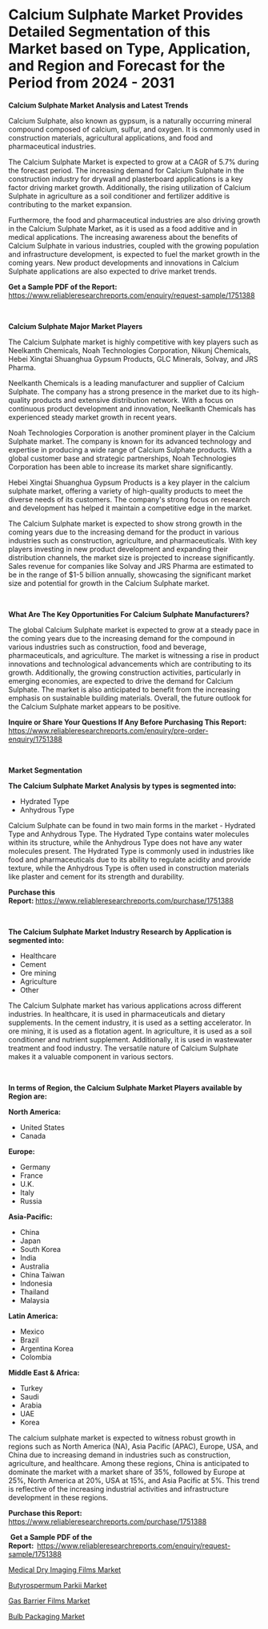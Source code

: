 <p><h1>Calcium Sulphate Market Provides Detailed Segmentation of this Market based on Type, Application, and Region and Forecast for the Period from 2024 - 2031</h1></p><p><strong>Calcium Sulphate Market Analysis and Latest Trends</strong></p>
<p><p>Calcium Sulphate, also known as gypsum, is a naturally occurring mineral compound composed of calcium, sulfur, and oxygen. It is commonly used in construction materials, agricultural applications, and food and pharmaceutical industries.</p><p>The Calcium Sulphate Market is expected to grow at a CAGR of 5.7% during the forecast period. The increasing demand for Calcium Sulphate in the construction industry for drywall and plasterboard applications is a key factor driving market growth. Additionally, the rising utilization of Calcium Sulphate in agriculture as a soil conditioner and fertilizer additive is contributing to the market expansion.</p><p>Furthermore, the food and pharmaceutical industries are also driving growth in the Calcium Sulphate Market, as it is used as a food additive and in medical applications. The increasing awareness about the benefits of Calcium Sulphate in various industries, coupled with the growing population and infrastructure development, is expected to fuel the market growth in the coming years. New product developments and innovations in Calcium Sulphate applications are also expected to drive market trends.</p></p>
<p><strong>Get a Sample PDF of the Report:&nbsp;</strong> <a href="https://www.reliableresearchreports.com/enquiry/request-sample/1751388">https://www.reliableresearchreports.com/enquiry/request-sample/1751388</a></p>
<p>&nbsp;</p>
<p><strong>Calcium Sulphate Major Market Players</strong></p>
<p><p>The Calcium Sulphate market is highly competitive with key players such as Neelkanth Chemicals, Noah Technologies Corporation, Nikunj Chemicals, Hebei Xingtai Shuanghua Gypsum Products, GLC Minerals, Solvay, and JRS Pharma. </p><p>Neelkanth Chemicals is a leading manufacturer and supplier of Calcium Sulphate. The company has a strong presence in the market due to its high-quality products and extensive distribution network. With a focus on continuous product development and innovation, Neelkanth Chemicals has experienced steady market growth in recent years.</p><p>Noah Technologies Corporation is another prominent player in the Calcium Sulphate market. The company is known for its advanced technology and expertise in producing a wide range of Calcium Sulphate products. With a global customer base and strategic partnerships, Noah Technologies Corporation has been able to increase its market share significantly.</p><p>Hebei Xingtai Shuanghua Gypsum Products is a key player in the calcium sulphate market, offering a variety of high-quality products to meet the diverse needs of its customers. The company's strong focus on research and development has helped it maintain a competitive edge in the market.</p><p>The Calcium Sulphate market is expected to show strong growth in the coming years due to the increasing demand for the product in various industries such as construction, agriculture, and pharmaceuticals. With key players investing in new product development and expanding their distribution channels, the market size is projected to increase significantly. Sales revenue for companies like Solvay and JRS Pharma are estimated to be in the range of $1-5 billion annually, showcasing the significant market size and potential for growth in the Calcium Sulphate market.</p></p>
<p>&nbsp;</p>
<p><strong>What Are The Key Opportunities For Calcium Sulphate Manufacturers?</strong></p>
<p><p>The global Calcium Sulphate market is expected to grow at a steady pace in the coming years due to the increasing demand for the compound in various industries such as construction, food and beverage, pharmaceuticals, and agriculture. The market is witnessing a rise in product innovations and technological advancements which are contributing to its growth. Additionally, the growing construction activities, particularly in emerging economies, are expected to drive the demand for Calcium Sulphate. The market is also anticipated to benefit from the increasing emphasis on sustainable building materials. Overall, the future outlook for the Calcium Sulphate market appears to be positive.</p></p>
<p><strong>Inquire or Share Your Questions If Any Before Purchasing This Report:</strong> <a href="https://www.reliableresearchreports.com/enquiry/pre-order-enquiry/1751388">https://www.reliableresearchreports.com/enquiry/pre-order-enquiry/1751388</a></p>
<p>&nbsp;</p>
<p><strong>Market Segmentation</strong></p>
<p><strong>The Calcium Sulphate Market Analysis by types is segmented into:</strong></p>
<p><ul><li>Hydrated Type</li><li>Anhydrous Type</li></ul></p>
<p><p>Calcium Sulphate can be found in two main forms in the market - Hydrated Type and Anhydrous Type. The Hydrated Type contains water molecules within its structure, while the Anhydrous Type does not have any water molecules present. The Hydrated Type is commonly used in industries like food and pharmaceuticals due to its ability to regulate acidity and provide texture, while the Anhydrous Type is often used in construction materials like plaster and cement for its strength and durability.</p></p>
<p><strong>Purchase this Report:&nbsp;</strong><a href="https://www.reliableresearchreports.com/purchase/1751388">https://www.reliableresearchreports.com/purchase/1751388</a></p>
<p>&nbsp;</p>
<p><strong>The Calcium Sulphate Market Industry Research by Application is segmented into:</strong></p>
<p><ul><li>Healthcare</li><li>Cement</li><li>Ore mining</li><li>Agriculture</li><li>Other</li></ul></p>
<p><p>The Calcium Sulphate market has various applications across different industries. In healthcare, it is used in pharmaceuticals and dietary supplements. In the cement industry, it is used as a setting accelerator. In ore mining, it is used as a flotation agent. In agriculture, it is used as a soil conditioner and nutrient supplement. Additionally, it is used in wastewater treatment and food industry. The versatile nature of Calcium Sulphate makes it a valuable component in various sectors.</p></p>
<p>&nbsp;</p>
<p><strong>In terms of Region, the Calcium Sulphate Market Players available by Region are:</strong></p>
<p>
    <p> <strong> North America: </strong>
        <ul>
            <li>United States</li>
            <li>Canada</li>
        </ul>
        </p> 
    <p> <strong> Europe: </strong>
        <ul>
            <li>Germany</li>
            <li>France</li>
            <li>U.K.</li>
            <li>Italy</li>
            <li>Russia</li>
        </ul>
        </p> 
    <p> <strong> Asia-Pacific: </strong>
        <ul>
            <li>China</li>
            <li>Japan</li>
            <li>South Korea</li>
            <li>India</li>
            <li>Australia</li>
            <li>China Taiwan</li>
            <li>Indonesia</li>
            <li>Thailand</li>
            <li>Malaysia</li>
        </ul>
        </p> 
    <p> <strong> Latin America: </strong>
        <ul>
            <li>Mexico</li>
            <li>Brazil</li>
            <li>Argentina Korea</li>
            <li>Colombia</li>
        </ul>
        </p> 
    <p> <strong> Middle East & Africa: </strong>
        <ul>
            <li>Turkey</li>
            <li>Saudi</li>
            <li>Arabia</li>
            <li>UAE</li>
            <li>Korea</li>
        </ul>
    </p>
    </p>
<p><p>The calcium sulphate market is expected to witness robust growth in regions such as North America (NA), Asia Pacific (APAC), Europe, USA, and China due to increasing demand in industries such as construction, agriculture, and healthcare. Among these regions, China is anticipated to dominate the market with a market share of 35%, followed by Europe at 25%, North America at 20%, USA at 15%, and Asia Pacific at 5%. This trend is reflective of the increasing industrial activities and infrastructure development in these regions.</p></p>
<p><strong>Purchase this Report: </strong><a href="https://www.reliableresearchreports.com/purchase/1751388">https://www.reliableresearchreports.com/purchase/1751388</a></p>
<p>&nbsp;<strong>Get a Sample PDF of the Report:&nbsp;&nbsp;</strong><a href="https://www.reliableresearchreports.com/enquiry/request-sample/1751388">https://www.reliableresearchreports.com/enquiry/request-sample/1751388</a></p>
<p><strong></strong></p>
<p><p><a href="https://issuu.com/reportprime-2/docs/medical-dry-imaging-films-market-size-2030.pptx">Medical Dry Imaging Films Market</a></p><p><a href="https://github.com/lubmix/Market-Research-Report-List-1/blob/main/butyrospermum-parkii-market.md">Butyrospermum Parkii Market</a></p><p><a href="https://issuu.com/reportprime-2/docs/gas-barrier-films-market-size-2030.pptx">Gas Barrier Films Market</a></p><p><a href="https://github.com/joannagoyvaerts/Market-Research-Report-List-1/blob/main/bulb-packaging-market.md">Bulb Packaging Market</a></p></p>